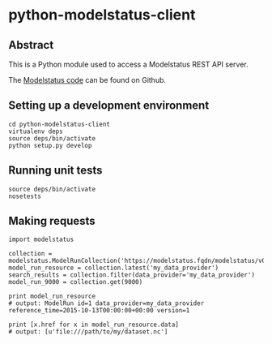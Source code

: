 # python-modelstatus-client


## Abstract

This is a Python module used to access a Modelstatus REST API server.

The [Modelstatus code](https://github.com/metno/nir) can be found on Github.


## Setting up a development environment

```
cd python-modelstatus-client
virtualenv deps
source deps/bin/activate
python setup.py develop
```


## Running unit tests

```
source deps/bin/activate
nosetests
```


## Making requests

```
import modelstatus

collection = modelstatus.ModelRunCollection('https://modelstatus.fqdn/modelstatus/v0')
model_run_resource = collection.latest('my_data_provider')
search_results = collection.filter(data_provider='my_data_provider')
model_run_9000 = collection.get(9000)

print model_run_resource
# output: ModelRun id=1 data_provider=my_data_provider reference_time=2015-10-13T00:00:00+00:00 version=1

print [x.href for x in model_run_resource.data]
# output: [u'file:///path/to/my/dataset.nc']
```
